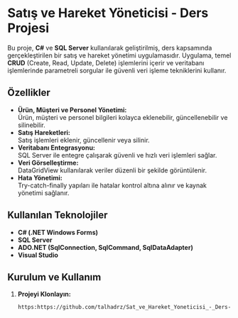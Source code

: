 # Satış ve Hareket Yöneticisi - Ders Projesi

Bu proje, **C#** ve **SQL Server** kullanılarak geliştirilmiş, ders kapsamında gerçekleştirilen bir satış ve hareket yönetimi uygulamasıdır. Uygulama, temel **CRUD** (Create, Read, Update, Delete) işlemlerini içerir ve veritabanı işlemlerinde parametreli sorgular ile güvenli veri işleme tekniklerini kullanır.

## Özellikler

- **Ürün, Müşteri ve Personel Yönetimi:**  
  Ürün, müşteri ve personel bilgileri kolayca eklenebilir, güncellenebilir ve silinebilir.
- **Satış Hareketleri:**  
  Satış işlemleri eklenir, güncellenir veya silinir.
- **Veritabanı Entegrasyonu:**  
  SQL Server ile entegre çalışarak güvenli ve hızlı veri işlemleri sağlar.
- **Veri Görselleştirme:**  
  DataGridView kullanılarak veriler düzenli bir şekilde görüntülenir.
- **Hata Yönetimi:**  
  Try-catch-finally yapıları ile hatalar kontrol altına alınır ve kaynak yönetimi sağlanır.

## Kullanılan Teknolojiler

- **C# (.NET Windows Forms)**
- **SQL Server**
- **ADO.NET (SqlConnection, SqlCommand, SqlDataAdapter)**
- **Visual Studio**

## Kurulum ve Kullanım

1. **Projeyi Klonlayın:**
   ```bash
   https:https://github.com/talhadrz/Sat_ve_Hareket_Yoneticisi_-_Ders-Projesi

